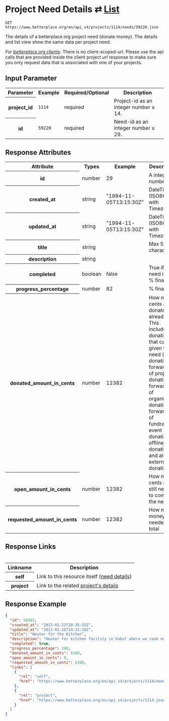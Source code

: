 
# Project Need Details ⇄ [List](need_list.md)

```nginx
GET https://www.betterplace.org/en/api_v4/projects/1114/needs/59220.json
```

The details of a betterplace.org project need (donate money).
The details and list view show the same data per project need.

*For [betterplace.org clients](../README.md#client-api):*
There is no client-scoped-url.
Please use the api calls that are provided inside the client project _url_ response
to make sure you only request data that is associated with one of your projects.


## Input Parameter

<table>
  <tr>
    <th>Parameter</th>
    <th>Example</th>
    <th>Required/Optional</th>
    <th>Description</th>
  </tr>
  <tr>
    <th>project_id</th>
    <td><code>1114</code></td>
    <td>required</td>
    <td>Project-id as an integer number ≥ 14.</td>
  </tr>
  <tr>
    <th>id</th>
    <td><code>59220</code></td>
    <td>required</td>
    <td>Need-id as an integer number ≥ 29.</td>
  </tr>
</table>

## Response Attributes

<table>
  <tr>
    <th>Attribute</th>
    <th>Types</th>
    <th>Example</th>
    <th>Description</th>
  </tr>
  <tr>
    <th>id</th>
    <td>number</td>
    <td>29</td>
    <td>A integer number ≥ 1</td>
  </tr>
  <tr>
    <th>created_at</th>
    <td>string</td>
    <td>"1994-11-05T13:15:30Z"</td>
    <td>DateTime (ISO8601 with Timezone)</td>
  </tr>
  <tr>
    <th>updated_at</th>
    <td>string</td>
    <td>"1994-11-05T13:15:30Z"</td>
    <td>DateTime (ISO8601 with Timezone)</td>
  </tr>
  <tr>
    <th>title</th>
    <td>string</td>
    <td></td>
    <td>Max 50 character</td>
  </tr>
  <tr>
    <th>description</th>
    <td>string</td>
    <td></td>
    <td></td>
  </tr>
  <tr>
    <th>completed</th>
    <td>boolean</td>
    <td>false</td>
    <td>True if the need is 100 % financed</td>
  </tr>
  <tr>
    <th>progress_percentage</th>
    <td>number</td>
    <td>82</td>
    <td>% financed</td>
  </tr>
  <tr>
    <th>donated_amount_in_cents</th>
    <td>number</td>
    <td>12382</td>
    <td>How many cents are donated already.
This includes all donations that can be given to a need
(direct donation, forwarding of project donation,
forwarding of organisation donation,
forwarding of fundraising event donations,
offline donations and also(!) external donations)
</td>
  </tr>
  <tr>
    <th>open_amount_in_cents</th>
    <td>number</td>
    <td>12382</td>
    <td>How many cents are still needed to complete the need</td>
  </tr>
  <tr>
    <th>requested_amount_in_cents</th>
    <td>number</td>
    <td>12382</td>
    <td>How much money is needed in total</td>
  </tr>
</table>

## Response Links
#
<table>
  <tr>
    <th>Linkname</th>
    <th>Description</th>
  </tr>
  <tr>
    <th>self</th>
    <td>Link to this resource itself
(<a href="need_details.md">need details</a>)
</td>
  </tr>
  <tr>
    <th>project</th>
    <td>Link to the related <a href="../project_details.md">project's details</a>
</td>
  </tr>
</table>

## Response Example

```json
{
  "id": 58985,
  "created_at": "2013-01-22T18:35:15Z",
  "updated_at": "2013-02-16T14:31:18Z",
  "title": "Heater for the Kitchen",
  "description": "Heater for kitchen facility in Kabul where we cook meals for our \"Back-to-School\" program 5 days/week.",
  "completed": true,
  "progress_percentage": 100,
  "donated_amount_in_cents": 6100,
  "open_amount_in_cents": 0,
  "requested_amount_in_cents": 6100,
  "links": [
    {
      "rel": "self",
      "href": "https://www.betterplace.org/en/api_v4/projects/1114/needs/58985.json"
    },
    {
      "rel": "project",
      "href": "https://www.betterplace.org/en/api_v4/projects/1114.json"
    }
  ]
}
```

